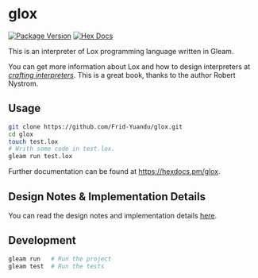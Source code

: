 # glox

[![Package Version](https://img.shields.io/hexpm/v/glox)](https://hex.pm/packages/glox)
[![Hex Docs](https://img.shields.io/badge/hex-docs-ffaff3)](https://hexdocs.pm/glox/)

This is an interpreter of Lox programming language written in Gleam.

You can get more information about Lox and how to design interpreters at [*crafting interpreters*](https://craftinginterpreters.com/). This is a great book, thanks to the author Robert Nystrom.


## Usage

```sh
git clone https://github.com/Frid-Yuandu/glox.git
cd glox
touch test.lox
# Writh some code in test.lox.
gleam run test.lox
```


Further documentation can be found at <https://hexdocs.pm/glox>.

## Design Notes & Implementation Details

You can read the design notes and implementation details [here](https://github.com/blob/master/DESIGN_NOTES.md).

## Development

```sh
gleam run   # Run the project
gleam test  # Run the tests
```
